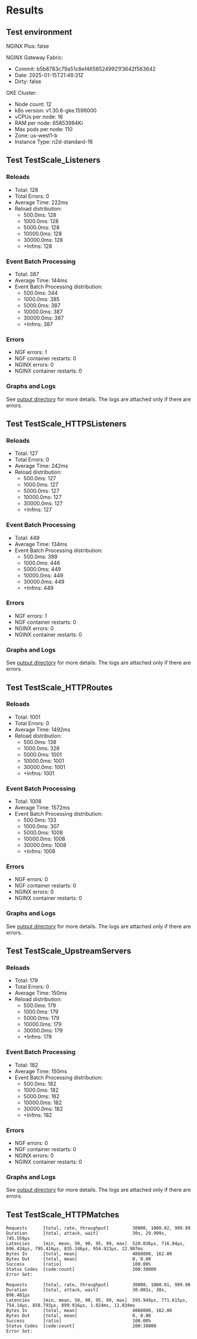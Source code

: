 # Results

## Test environment

NGINX Plus: false

NGINX Gateway Fabric:

- Commit: b5b8783c79a51c8ef46585249921f3642f563642
- Date: 2025-01-15T21:46:31Z
- Dirty: false

GKE Cluster:

- Node count: 12
- k8s version: v1.30.6-gke.1596000
- vCPUs per node: 16
- RAM per node: 65853984Ki
- Max pods per node: 110
- Zone: us-west1-b
- Instance Type: n2d-standard-16

## Test TestScale_Listeners

### Reloads

- Total: 128
- Total Errors: 0
- Average Time: 222ms
- Reload distribution:
	- 500.0ms: 128
	- 1000.0ms: 128
	- 5000.0ms: 128
	- 10000.0ms: 128
	- 30000.0ms: 128
	- +Infms: 128

### Event Batch Processing

- Total: 387
- Average Time: 144ms
- Event Batch Processing distribution:
	- 500.0ms: 344
	- 1000.0ms: 385
	- 5000.0ms: 387
	- 10000.0ms: 387
	- 30000.0ms: 387
	- +Infms: 387

### Errors

- NGF errors: 1
- NGF container restarts: 0
- NGINX errors: 0
- NGINX container restarts: 0

### Graphs and Logs

See [output directory](./TestScale_Listeners) for more details.
The logs are attached only if there are errors.

## Test TestScale_HTTPSListeners

### Reloads

- Total: 127
- Total Errors: 0
- Average Time: 242ms
- Reload distribution:
	- 500.0ms: 127
	- 1000.0ms: 127
	- 5000.0ms: 127
	- 10000.0ms: 127
	- 30000.0ms: 127
	- +Infms: 127

### Event Batch Processing

- Total: 449
- Average Time: 134ms
- Event Batch Processing distribution:
	- 500.0ms: 399
	- 1000.0ms: 446
	- 5000.0ms: 449
	- 10000.0ms: 449
	- 30000.0ms: 449
	- +Infms: 449

### Errors

- NGF errors: 1
- NGF container restarts: 0
- NGINX errors: 0
- NGINX container restarts: 0

### Graphs and Logs

See [output directory](./TestScale_HTTPSListeners) for more details.
The logs are attached only if there are errors.

## Test TestScale_HTTPRoutes

### Reloads

- Total: 1001
- Total Errors: 0
- Average Time: 1492ms
- Reload distribution:
	- 500.0ms: 138
	- 1000.0ms: 326
	- 5000.0ms: 1001
	- 10000.0ms: 1001
	- 30000.0ms: 1001
	- +Infms: 1001

### Event Batch Processing

- Total: 1008
- Average Time: 1572ms
- Event Batch Processing distribution:
	- 500.0ms: 133
	- 1000.0ms: 307
	- 5000.0ms: 1008
	- 10000.0ms: 1008
	- 30000.0ms: 1008
	- +Infms: 1008

### Errors

- NGF errors: 0
- NGF container restarts: 0
- NGINX errors: 0
- NGINX container restarts: 0

### Graphs and Logs

See [output directory](./TestScale_HTTPRoutes) for more details.
The logs are attached only if there are errors.

## Test TestScale_UpstreamServers

### Reloads

- Total: 179
- Total Errors: 0
- Average Time: 150ms
- Reload distribution:
	- 500.0ms: 179
	- 1000.0ms: 179
	- 5000.0ms: 179
	- 10000.0ms: 179
	- 30000.0ms: 179
	- +Infms: 179

### Event Batch Processing

- Total: 182
- Average Time: 150ms
- Event Batch Processing distribution:
	- 500.0ms: 182
	- 1000.0ms: 182
	- 5000.0ms: 182
	- 10000.0ms: 182
	- 30000.0ms: 182
	- +Infms: 182

### Errors

- NGF errors: 0
- NGF container restarts: 0
- NGINX errors: 0
- NGINX container restarts: 0

### Graphs and Logs

See [output directory](./TestScale_UpstreamServers) for more details.
The logs are attached only if there are errors.

## Test TestScale_HTTPMatches

```text
Requests      [total, rate, throughput]         30000, 1000.02, 999.99
Duration      [total, attack, wait]             30s, 29.999s, 745.559µs
Latencies     [min, mean, 50, 90, 95, 99, max]  520.036µs, 716.84µs, 696.434µs, 795.416µs, 835.246µs, 954.923µs, 22.907ms
Bytes In      [total, mean]                     4860000, 162.00
Bytes Out     [total, mean]                     0, 0.00
Success       [ratio]                           100.00%
Status Codes  [code:count]                      200:30000  
Error Set:
```
```text
Requests      [total, rate, throughput]         30000, 1000.01, 999.98
Duration      [total, attack, wait]             30.001s, 30s, 896.481µs
Latencies     [min, mean, 50, 90, 95, 99, max]  595.949µs, 771.615µs, 754.14µs, 858.793µs, 899.916µs, 1.024ms, 11.034ms
Bytes In      [total, mean]                     4860000, 162.00
Bytes Out     [total, mean]                     0, 0.00
Success       [ratio]                           100.00%
Status Codes  [code:count]                      200:30000  
Error Set:
```
